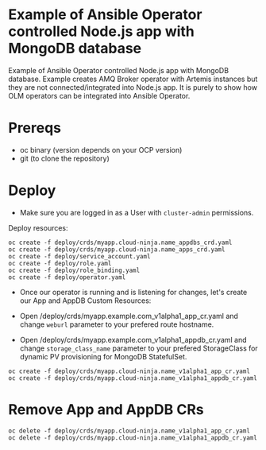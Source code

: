Example of Ansible Operator controlled Node.js app with MongoDB database
==

Example of Ansible Operator controlled Node.js app with MongoDB database. Example creates AMQ Broker operator with Artemis instances but they are not connected/integrated into Node.js app. It is purely to show how OLM operators can be integrated into Ansible Operator.

Prereqs
=
* oc binary (version depends on your OCP version)
* git (to clone the repository)

Deploy
=

* Make sure you are logged in as a User with `cluster-admin` permissions.

Deploy resources:
```
oc create -f deploy/crds/myapp.cloud-ninja.name_appdbs_crd.yaml
oc create -f deploy/crds/myapp.cloud-ninja.name_apps_crd.yaml
oc create -f deploy/service_account.yaml
oc create -f deploy/role.yaml
oc create -f deploy/role_binding.yaml
oc create -f deploy/operator.yaml
```

* Once our operator is running and is listening for changes, let's create our App and AppDB Custom Resources:

* Open /deploy/crds/myapp.example.com_v1alpha1_app_cr.yaml and change `weburl` parameter to your prefered route hostname.
* Open /deploy/crds/myapp.example.com_v1alpha1_appdb_cr.yaml and change `storage_class_name` parameter to your prefered StorageClass for dynamic PV provisioning for MongoDB StatefulSet.

```
oc create -f deploy/crds/myapp.cloud-ninja.name_v1alpha1_app_cr.yaml
oc create -f deploy/crds/myapp.cloud-ninja.name_v1alpha1_appdb_cr.yaml
```

Remove App and AppDB CRs
==
```
oc delete -f deploy/crds/myapp.cloud-ninja.name_v1alpha1_app_cr.yaml
oc delete -f deploy/crds/myapp.cloud-ninja.name_v1alpha1_appdb_cr.yaml
```
